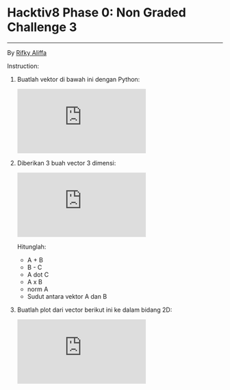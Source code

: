 # Hacktiv8 Phase 0: Non Graded Challenge 3

---

By [Rifky Aliffa](https://github.com/Penzragon)

Instruction:

1. Buatlah vektor di bawah ini dengan Python:

   ![Vector](https://latex.codecogs.com/gif.latex?%5Cinline%20%5Cbegin%7Bpmatrix%7D17%20%5C%5C%2022%20%5C%5C%2019%20%5Cend%7Bpmatrix%7D)

2. Diberikan 3 buah vector 3 dimensi:

   ![Vector](https://latex.codecogs.com/gif.latex?%5Cinline%20A%20%3D%20%5Cbegin%7Bpmatrix%7D17%20%5C%5C%2022%20%5C%5C%2019%20%5Cend%7Bpmatrix%7D%2C%20B%20%3D%20%5Cbegin%7Bpmatrix%7D10%20%5C%5C%2020%20%5C%5C%2011%20%5Cend%7Bpmatrix%7D%20C%20%3D%20%5Cbegin%7Bpmatrix%7D5%20%5C%5C%2012%20%5C%5C%209%20%5Cend%7Bpmatrix%7D)

   Hitunglah:

   - A + B
   - B - C
   - A dot C
   - A x B
   - norm A
   - Sudut antara vektor A dan B

3. Buatlah plot dari vector berikut ini ke dalam bidang 2D:

   ![Vector](https://latex.codecogs.com/gif.latex?%5Cinline%20u%20%3D%20%5Cbinom%7B2%7D%7B5%7D%2C%20v%20%3D%20%5Cbinom%7B3%7D%7B1%7D)
